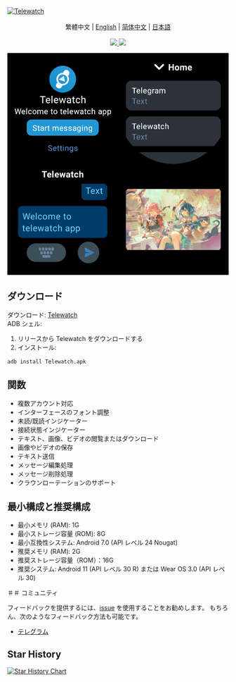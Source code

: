 <a href="https://github.com/gohj99/Telewatch">
<img src="https://socialify.git.ci/gohj99/Telewatch/image?description=1&descriptionEditable=Android%20%E3%82%A6%E3%82%A9%E3%83%83%E3%83%81%E7%94%A8%E3%81%AE%E3%82%B5%E3%83%BC%E3%83%89%E3%83%91%E3%83%BC%E3%83%86%E3%82%A3%E9%9B%BB%E5%A0%B1%E3%82%AF%E3%83%A9%E3%82%A4%E3%82%A2%E3%83%B3%E3%83%88&font=KoHo&forks=1&issues=1&logo=https://github.com/gohj99/Telewatch/blob/master/telewatch.png?raw=true?raw=true&name=1&owner=1&pattern=Circuit%20Board&pulls=1&stargazers=1&theme=Auto" alt="Telewatch" />
</a>

<div align="center">
  <br/>
  <div>
      繁體中文 | <a href="./README.md">English</a> | <a href="./README.zh-CN.md">简体中文</a> | <a href="./README.ja-JP.md">日本語</a>
  </div>
  <br/>

<div>
    <a href="https://github.com/gohj99/Telewatch/blob/master/LICENSE">
      <img
        src="https://img.shields.io/github/license/gohj99/Telewatch?style=flat-square"
      />
    </a >
    <a href="https://github.com/gohj99/Telewatch/releases">
      <img
        src="https://img.shields.io/github/downloads/gohj99/Telewatch/total?style=flat-square"
      />  
    </a >
  </div>
</div>

![Screenshot](Screenshot.png)

## ダウンロード

ダウンロード: [Telewatch](https://github.com/gohj99/Telewatch/releases)  
ADB シェル:

1. リリースから Telewatch をダウンロードする
2. インストール:

```shell
adb install Telewatch.apk
```

## 関数

- 複数アカウント対応
- インターフェースのフォント調整
- 未読/既読インジケーター
- 接続状態インジケーター
- テキスト、画像、ビデオの閲覧またはダウンロード
- 画像やビデオの保存
- テキスト送信
- メッセージ編集処理
- メッセージ削除処理
- クラウンローテーションのサポート

## 最小構成と推奨構成

- 最小メモリ (RAM): 1G
- 最小ストレージ容量 (ROM): 8G
- 最小互換性システム: Android 7.0 (API レベル 24 Nougat)
- 推奨メモリ (RAM): 2G
- 推奨ストレージ容量（ROM）：16G
- 推奨システム: Android 11 (API レベル 30 R) または Wear OS 3.0 (API レベル 30)

＃＃ コミュニティ

フィードバックを提供するには、[issue](https://github.com/gohj99/Telewatch/issues) を使用することをお勧めします。
もちろん、次のようなフィードバック方法も可能です。

- [テレグラム](https://t.me/teleAndroidwatch)

## Star History

<a href="https://star-history.com/#gohj99/Telewatch&Date">
 <picture>
   <source media="(prefers-color-scheme: dark)" srcset="https://api.star-history.com/svg?repos=gohj99/Telewatch&type=Date&theme=dark" />
   <source media="(prefers-color-scheme: light)" srcset="https://api.star-history.com/svg?repos=gohj99/Telewatch&type=Date" />
   <img alt="Star History Chart" src="https://api.star-history.com/svg?repos=gohj99/Telewatch&type=Date" />
 </picture>
</a>
